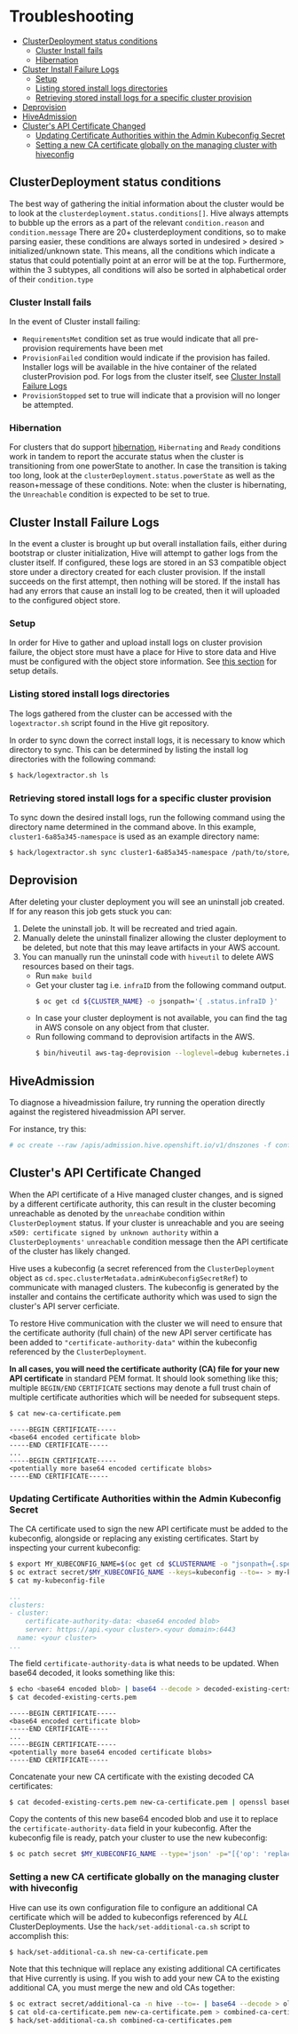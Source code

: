 # Troubleshooting

- [ClusterDeployment status conditions](#clusterdeployment-status-conditions)
  - [Cluster Install fails](#cluster-install-fails)
  - [Hibernation](#hibernation)
- [Cluster Install Failure Logs](#cluster-install-failure-logs)
  - [Setup](#setup)
  - [Listing stored install logs directories](#listing-stored-install-logs-directories)
  - [Retrieving stored install logs for a specific cluster provision](#retrieving-stored-install-logs-for-a-specific-cluster-provision)
- [Deprovision](#deprovision)
- [HiveAdmission](#hiveadmission)
- [Cluster's API Certificate Changed](#clusters-api-certificate-changed)
  - [Updating Certificate Authorities within the Admin Kubeconfig Secret](#updating-certificate-authorities-within-the-admin-kubeconfig-secret)
  - [Setting a new CA certificate globally on the managing cluster with hiveconfig](#setting-a-new-ca-certificate-globally-on-the-managing-cluster-with-hiveconfig)

## ClusterDeployment status conditions

The best way of gathering the initial information about the cluster would be to look at the `clusterdeployment.status.conditions[]`. Hive always attempts to bubble up the errors as a part of the relevant `condition.reason` and `condition.message`
There are 20+ clusterdeployment conditions, so to make parsing easier, these conditions are always sorted  in undesired > desired > initialized/unknown state. This means,  all the conditions which indicate a status that could potentially point at an error will be at the top. Furthermore, within the 3 subtypes, all conditions will also be sorted in alphabetical order of their `condition.type`

### Cluster Install fails

In the event of Cluster install failing:

- `RequirementsMet` condition set as true would indicate that all pre-provision requirements have been met
- `ProvisionFailed` condition would indicate if the provision has failed. Installer logs will be available in the hive container of the related clusterProvision pod. For logs from the cluster itself, see [Cluster Install Failure Logs](#cluster-install-failure-logs)
- `ProvisionStopped` set to true will indicate that a provision will no longer be attempted.

### Hibernation

For clusters that do support [hibernation](./hibernating-clusters.md), `Hibernating` and `Ready` conditions work in tandem to report the accurate status when the cluster is transitioning from one powerState to another. In case the transition is taking too long, look at the `clusterDeployment.status.powerState` as well as the reason+message of these conditions.
Note: when the cluster is hibernating, the `Unreachable` condition is expected to be set to true.

## Cluster Install Failure Logs

In the event a cluster is brought up but overall installation fails, either during bootstrap or cluster initialization, Hive will attempt to gather logs from the cluster itself. If configured, these logs are stored in an S3 compatible object store under a directory created for each cluster provision. If the install succeeds on the first attempt, then nothing will be stored. If the install has had any errors that cause an install log to be created, then it will uploaded to the configured object store.

### Setup

In order for Hive to gather and upload install logs on cluster provision failure, the object store must have a place for Hive to store data and Hive must be configured with the object store information.
See [this section](using-hive.md#saving-logs-for-failed-provisions) for setup details.

### Listing stored install logs directories

The logs gathered from the cluster can be accessed with the `logextractor.sh` script found in the Hive git repository.

In order to sync down the correct install logs, it is necessary to know which directory to sync. This can be determined by listing the install log directories with the following command:

```bash
$ hack/logextractor.sh ls
```

### Retrieving stored install logs for a specific cluster provision

To sync down the desired install logs, run the following command using the directory name determined in the command above. In this example, `cluster1-6a85a345-namespace` is used as an example directory name:

```bash
$ hack/logextractor.sh sync cluster1-6a85a345-namespace /path/to/store/the/logs
```

## Deprovision

After deleting your cluster deployment you will see an uninstall job created. If for any reason this job gets stuck you can:

 1. Delete the uninstall job. It will be recreated and tried again.
 2. Manually delete the uninstall finalizer allowing the cluster deployment to be deleted, but note that this may leave artifacts in your AWS account.
 3. You can manually run the uninstall code with `hiveutil` to delete AWS resources based on their tags.
    * Run `make build`
    * Get your cluster tag i.e. `infraID` from the following command output.
      ```bash
      $ oc get cd ${CLUSTER_NAME} -o jsonpath='{ .status.infraID }'
      ```
    * In case your cluster deployment is not available, you can find the tag in AWS console on any object from that cluster.
    * Run following command to deprovision artifacts in the AWS.
      ```bash
      $ bin/hiveutil aws-tag-deprovision --loglevel=debug kubernetes.io/cluster/<infraID>=owned sigs.k8s.io/cluster-api-provider-aws/cluster/<infraID>=owned
      ```

## HiveAdmission

To diagnose a hiveadmission failure, try running the operation directly against the registered hiveadmission API server.

For instance, try this:
```sh
# oc create --raw /apis/admission.hive.openshift.io/v1/dnszones -f config/samples/hiveadmission-review-failure.json -v 8 | jq
```

## Cluster's API Certificate Changed

When the API certificate of a Hive managed cluster changes, and is signed by a different certificate authority, this can result in the cluster becoming unreachable as denoted by the `unreachabe` condition within `ClusterDeployment` status. If your cluster is unreachable and you are seeing `x509: certificate signed by unknown authority` within a `ClusterDeployments'` `unreachable` condition message then the API certificate of the cluster has likely changed.

Hive uses a kubeconfig (a secret referenced from the `ClusterDeployment` object as `cd.spec.clusterMetadata.adminKubeconfigSecretRef`) to communicate with managed clusters. The kubeconfig is generated by the installer and contains the certificate authority which was used to sign the cluster's API server cerficiate.

To restore Hive communication with the cluster we will need to ensure that the certificate authority (full chain) of the new API server certificate has been added to `"certificate-authority-data"` within the kubeconfig referenced by the `ClusterDeployment`.

**In all cases, you will need the certificate authority (CA) file for your new API certificate** in standard PEM format. It should look something like this; multiple `BEGIN/END` `CERTIFICATE` sections may denote a full trust chain of multiple certificate authorities which will be needed for subsequent steps.
```sh
$ cat new-ca-certificate.pem
```

```
-----BEGIN CERTIFICATE-----
<base64 encoded certificate blob>
-----END CERTIFICATE-----
...
-----BEGIN CERTIFICATE-----
<potentially more base64 encoded certificate blobs>
-----END CERTIFICATE-----
```

### Updating Certificate Authorities within the Admin Kubeconfig Secret

The CA certificate used to sign the new API certificate must be added to the kubeconfig, alongside or replacing any existing certificates. Start by inspecting your current kubeconfig:

```sh
$ export MY_KUBECONFIG_NAME=$(oc get cd $CLUSTERNAME -o "jsonpath={.spec.clusterMetadata.adminKubeconfigSecretRef.name}")
$ oc extract secret/$MY_KUBECONFIG_NAME --keys=kubeconfig --to=- > my-kubeconfig-file
$ cat my-kubeconfig-file
```

```yaml
...
clusters:
- cluster:
    certificate-authority-data: <base64 encoded blob>
    server: https://api.<your cluster>.<your domain>:6443
  name: <your cluster>
...
```

The field `certificate-authority-data` is what needs to be updated. When base64 decoded, it looks something like this:

```sh
$ echo <base64 encoded blob> | base64 --decode > decoded-existing-certs.pem
$ cat decoded-existing-certs.pem
```

```
-----BEGIN CERTIFICATE-----
<base64 encoded certificate blob>
-----END CERTIFICATE-----
...
-----BEGIN CERTIFICATE-----
<potentially more base64 encoded certificate blobs>
-----END CERTIFICATE-----
```

Concatenate your new CA certificate with the existing decoded CA certificates:

```sh
$ cat decoded-existing-certs.pem new-ca-certificate.pem | openssl base64 -A
```

Copy the contents of this new base64 encoded blob and use it to replace the `certificate-authority-data` field in your kubeconfig. After the kubeconfig file is ready, patch your cluster to use the new kubeconfig:

```sh
$ oc patch secret $MY_KUBECONFIG_NAME --type='json' -p="[{'op': 'replace', 'path': '/data/kubeconfig', 'value': '$(openssl base64 -A -in my-updated-kubeconfig-file)'},{'op': 'replace', 'path': '/data/raw-kubeconfig', 'value': '$(openssl base64 -A -in my-updated-kubeconfig-file)'}]"
```

### Setting a new CA certificate globally on the managing cluster with hiveconfig

Hive can use its own configuration file to configure an additional CA certificate which will be added to kubeconfigs referenced by _ALL_ ClusterDeployments.  Use the `hack/set-additional-ca.sh` script to accomplish this:

```sh
$ hack/set-additional-ca.sh new-ca-certificate.pem
```

Note that this technique will replace any existing additional CA certificates that Hive currently is using.  If you wish to add your new CA to the existing additional CA, you must merge the new and old CAs together:

```sh
$ oc extract secret/additional-ca -n hive --to=- | base64 --decode > old-ca-certificate.pem
$ cat old-ca-certificate.pem new-ca-certificate.pem > combined-ca-certificates.pem
$ hack/set-additional-ca.sh combined-ca-certificates.pem
```